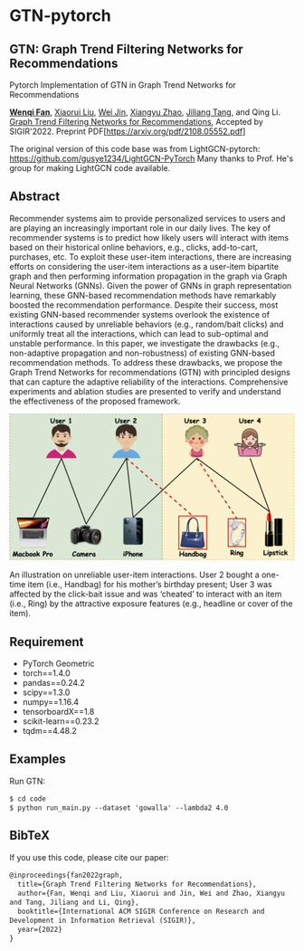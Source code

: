 
# GTN-pytorch

## GTN: Graph Trend Filtering Networks for Recommendations
Pytorch Implementation of GTN in Graph Trend Networks for Recommendations


[**<u>Wenqi Fan</u>**](https://wenqifan03.github.io), [Xiaorui Liu](http://cse.msu.edu/~xiaorui/), [Wei Jin](http://cse.msu.edu/~jinwei2/), [Xiangyu Zhao](https://zhaoxyai.github.io), [Jiliang Tang](http://www.cse.msu.edu/~tangjili/), and Qing Li. [Graph Trend Filtering Networks for Recommendations](https://arxiv.org/pdf/2108.05552.pdf), Accepted by SIGIR'2022. Preprint PDF[https://arxiv.org/pdf/2108.05552.pdf]


The original version of this code base was from LightGCN-pytorch: https://github.com/gusye1234/LightGCN-PyTorch 
Many thanks to Prof. He's group for making LightGCN code available.


## Abstract
Recommender systems aim to provide personalized services to users and are playing an increasingly important role in our daily lives. The key of recommender systems is to predict how likely users will interact with items based on their historical online behaviors, e.g., clicks, add-to-cart, purchases, etc. To exploit these user-item interactions, there are increasing efforts on considering the user-item interactions as a user-item bipartite graph and then performing information propagation in the graph via Graph Neural Networks (GNNs). Given the power of GNNs in graph representation learning, these GNN-based recommendation methods have remarkably boosted the recommendation performance. Despite their success, most existing GNN-based recommender systems overlook the existence of interactions caused by unreliable behaviors (e.g., random/bait clicks) and uniformly treat all the interactions, which can lead to sub-optimal and unstable performance. In this paper, we investigate the drawbacks (e.g., non-adaptive propagation and non-robustness) of existing GNN-based recommendation methods. To address these drawbacks, we propose the Graph Trend Networks for recommendations (GTN) with principled designs that can capture the adaptive reliability of the interactions. Comprehensive experiments and ablation studies are presented to verify and understand the effectiveness of the proposed framework.

![ GTN](intro.png "An illustration on unreliable user-item interactions.")

An illustration on unreliable user-item interactions. User 2 bought a one-time item (i.e., Handbag) for his mother’s birthday present; User 3 was affected by the click-bait issue and was ‘cheated’ to interact with an item (i.e., Ring) by the attractive exposure features (e.g., headline or cover of the item).

## Requirement
* PyTorch Geometric
* torch==1.4.0
* pandas==0.24.2
* scipy==1.3.0
* numpy==1.16.4
* tensorboardX==1.8
* scikit-learn==0.23.2
* tqdm==4.48.2


## Examples
Run GTN:

```
$ cd code
$ python run_main.py --dataset 'gowalla' --lambda2 4.0
```
 


## BibTeX
If you use this code, please cite our paper:


```
@inproceedings{fan2022graph,
  title={Graph Trend Filtering Networks for Recommendations},
  author={Fan, Wenqi and Liu, Xiaorui and Jin, Wei and Zhao, Xiangyu and Tang, Jiliang and Li, Qing},
  booktitle={International ACM SIGIR Conference on Research and Development in Information Retrieval (SIGIR)},
  year={2022}
}
```


